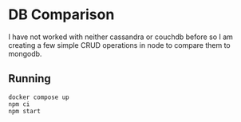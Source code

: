 # DB Comparison

I have not worked with neither cassandra or couchdb before so I am creating a few simple CRUD operations in node to compare them to mongodb.

## Running

```shell
docker compose up
npm ci
npm start
```
